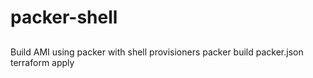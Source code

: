 # packer-shell
##
Build AMI using packer with shell provisioners
packer build packer.json
terraform apply

